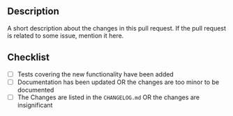 ## Description

A short description about the changes in this pull request. If the pull request is related to some issue, mention it here.

## Checklist

- [ ] Tests covering the new functionality have been added
- [ ] Documentation has been updated OR the changes are too minor to be documented
- [ ] The Changes are listed in the `CHANGELOG.md` OR the changes are insignificant
